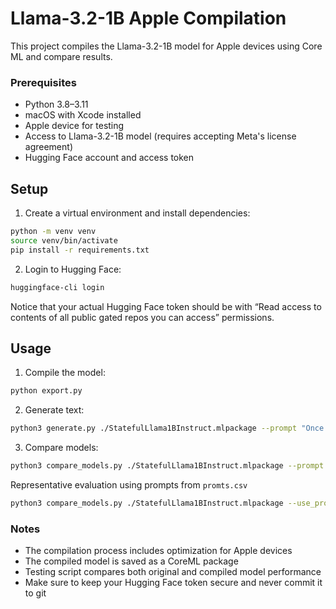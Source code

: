 # Llama-3.2-1B Apple Compilation

This project compiles the Llama-3.2-1B model for Apple devices using Core ML and compare results.


### Prerequisites

- Python 3.8–3.11
- macOS with Xcode installed
- Apple device for testing
- Access to Llama-3.2-1B model (requires accepting Meta's license agreement)
- Hugging Face account and access token

## Setup

1. Create a virtual environment and install dependencies:
```bash
python -m venv venv
source venv/bin/activate
pip install -r requirements.txt
```

2. Login to Hugging Face:
```bash
huggingface-cli login
```

Notice that your actual Hugging Face token should be with “Read access to contents of all public gated repos you can access” permissions.

## Usage

1. Compile the model:
```bash
python export.py
```

2. Generate text:
```bash
python3 generate.py ./StatefulLlama1BInstruct.mlpackage --prompt "Once upon a time"
```

3. Compare models:
```bash
python3 compare_models.py ./StatefulLlama1BInstruct.mlpackage --prompt "Once upon a time"
```
Representative evaluation using prompts from `promts.csv`
```bash
python3 compare_models.py ./StatefulLlama1BInstruct.mlpackage --use_prompts_from_file
```

### Notes

- The compilation process includes optimization for Apple devices
- The compiled model is saved as a CoreML package
- Testing script compares both original and compiled model performance
- Make sure to keep your Hugging Face token secure and never commit it to git
